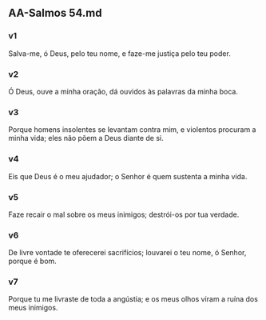 ## AA-Salmos 54.md
### v1
 Salva-me, ó Deus, pelo teu nome, e faze-me justiça pelo teu poder.
### v2
 Ó Deus, ouve a minha oração, dá ouvidos às palavras da minha boca.
### v3
 Porque homens insolentes se levantam contra mim, e violentos procuram a minha vida; eles não põem a Deus diante de si.
### v4
 Eis que Deus é o meu ajudador; o Senhor é quem sustenta a minha vida.
### v5
 Faze recair o mal sobre os meus inimigos; destrói-os por tua verdade.
### v6
 De livre vontade te oferecerei sacrifícios; louvarei o teu nome, ó Senhor, porque é bom.
### v7
 Porque tu me livraste de toda a angústia; e os meus olhos viram a ruína dos meus inimigos.
